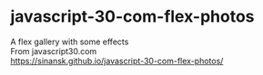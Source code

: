 # javascript-30-com-flex-photos  
A flex gallery with some effects  
From javascript30.com  
https://sinansk.github.io/javascript-30-com-flex-photos/
